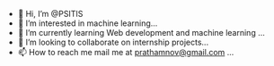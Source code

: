 - 👋 Hi, I’m @PSITIS
- 👀 I’m interested in machine learning...
- 🌱 I’m currently learning Web development and machine learning ...
- 💞️ I’m looking to collaborate on internship projects...
- 📫 How to reach me mail me at prathamnov@gmail.com ...

<!---
PSITIS/PSITIS is a ✨ special ✨ repository because its `README.md` (this file) appears on your GitHub profile.
You can click the Preview link to take a look at your changes.
--->
